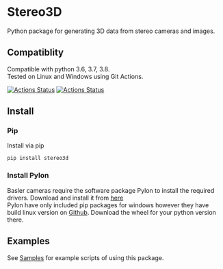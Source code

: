 # Stereo3D
Python package for generating 3D data from stereo cameras and images.

## Compatiblity
Compatible with python 3.6, 3.7, 3.8.  
Tested on Linux and Windows using Git Actions.

[![Actions Status](https://github.com/i3drobotics/pyStereo3D/workflows/Test%20Python%20package/badge.svg?event=push)](https://github.com/i3drobotics/pyStereo3D/actions)
[![Actions Status](https://github.com/i3drobotics/pyStereo3D/workflows/Upload%20Python%20Package/badge.svg?event=push)](https://github.com/i3drobotics/pyStereo3D/actions)

## Install
### Pip
Install via pip
```
pip install stereo3d
```

### Install Pylon
Basler cameras require the software package Pylon to install the required drivers. Download and install it from [here](https://www.baslerweb.com/en/products/software/basler-pylon-camera-software-suite/)  
Pylon have only included pip packages for windows however they have build linux version on [Github](https://github.com/basler/pypylon/releases). Download the wheel for your python version there. 

## Examples
See [Samples](https://github.com/i3drobotics/pyStereo3D/tree/master/SampleScripts) for example scripts of using this package.

